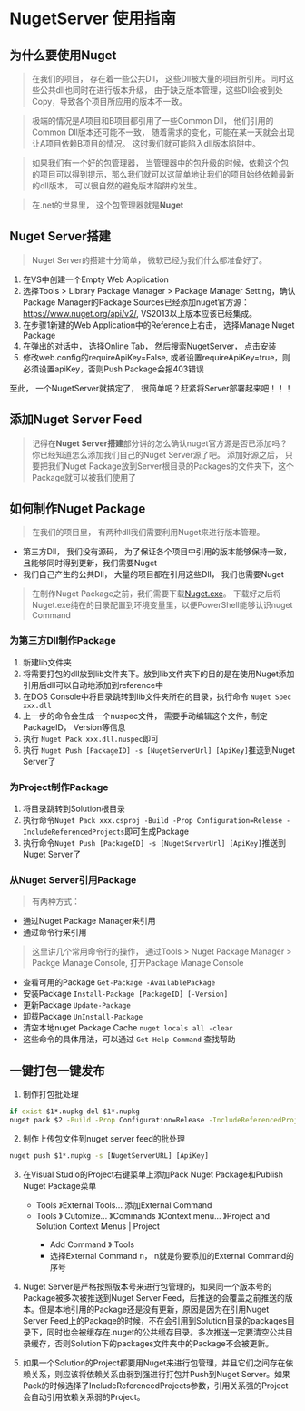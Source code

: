 # NugetServer 使用指南

## 为什么要使用Nuget
> 在我们的项目， 存在着一些公共Dll， 这些Dll被大量的项目所引用。同时这些公共dll也同时在进行版本升级， 由于缺乏版本管理，这些Dll会被到处Copy，导致各个项目所应用的版本不一致。
 
> 极端的情况是A项目和B项目都引用了一些Common Dll， 他们引用的Common Dll版本还可能不一致， 随着需求的变化，可能在某一天就会出现让A项目依赖B项目的情况。
这时我们就可能陷入dll版本陷阱中。

> 如果我们有一个好的包管理器， 当管理器中的包升级的时候，依赖这个包的项目可以得到提示，那么我们就可以这简单地让我们的项目始终依赖最新的dll版本， 可以很自然的避免版本陷阱的发生。

> 在.net的世界里， 这个包管理器就是**Nuget**

## Nuget Server搭建
> Nuget Server的搭建十分简单， 微软已经为我们什么都准备好了。

1. 在VS中创建一个Empty Web Application
2. 选择Tools > Library Package Manager > Package Manager Setting，确认Package Manager的Package Sources已经添加nuget官方源：https://www.nuget.org/api/v2/, 
VS2013以上版本应该已经集成。
3. 在步骤1新建的Web Application中的Reference上右击， 选择Manage Nuget Package
4. 在弹出的对话中， 选择Online Tab， 然后搜索NugetServer， 点击安装
5. 修改web.config的requireApiKey=False, 或者设置requireApiKey=true，则必须设置apiKey，否则Push Package会报403错误

至此， 一个NugetServer就搞定了， 很简单吧？赶紧将Server部署起来吧！！！

## 添加Nuget Server Feed
> 记得在**Nuget Server搭建**部分讲的怎么确认nuget官方源是否已添加吗？ 你已经知道怎么添加我们自己的Nuget Server源了吧。
添加好源之后， 只要把我们Nuget Package放到Server根目录的Packages的文件夹下，这个Package就可以被我们使用了

## 如何制作Nuget Package
> 在我们的项目里， 有两种dll我们需要利用Nuget来进行版本管理。
* 第三方Dll， 我们没有源码， 为了保证各个项目中引用的版本能够保持一致， 且能够同时得到更新，我们需要Nuget
* 我们自己产生的公共Dll， 大量的项目都在引用这些Dll， 我们也需要Nuget

> 在制作Nuget Package之前，我们需要下载[Nuget.exe](https://dist.nuget.org/win-x86-commandline/latest/nuget.exe)。
下载好之后将Nuget.exe纯在的目录配置到环境变量里，以便PowerShell能够认识nuget Command

### 为第三方Dll制作Package
1. 新建lib文件夹
2. 将需要打包的dll放到lib文件夹下。放到lib文件夹下的目的是在使用Nuget添加引用后dll可以自动地添加到reference中
3. 在DOS Console中将目录跳转到lib文件夹所在的目录，执行命令 `Nuget Spec xxx.dll`
4. 上一步的命令会生成一个nuspec文件， 需要手动编辑这个文件，制定PackageID， Version等信息
5. 执行 `Nuget Pack xxx.dll.nuspec`即可
6. 执行 `Nuget Push [PackageID] -s [NugetServerUrl] [ApiKey]`推送到Nuget Server了

### 为Project制作Package
1. 将目录跳转到Solution根目录
2. 执行命令`Nuget Pack xxx.csproj -Build -Prop Configuration=Release -IncludeReferencedProjects`即可生成Package
3. 执行命令`Nuget Push [PackageID] -s [NugetServerUrl] [ApiKey]`推送到Nuget Server了


### 从Nuget Server引用Package
> 有两种方式：
* 通过Nuget Package Manager来引用
* 通过命令行来引用

> 这里讲几个常用命令行的操作， 通过Tools > Nuget Package Manager > Packge Manage Console, 打开Package Manage Console

* 查看可用的Package `Get-Package -AvailablePackage`
* 安装Package `Install-Package [PackageID] [-Version]`
* 更新Package `Update-Package`
* 卸载Package `UnInstall-Package`
* 清空本地nuget Package Cache `nuget locals all -clear`
* 这些命令的具体用法，可以通过 `Get-Help Command` 查找帮助

## 一键打包一键发布
1. 制作打包批处理 
```bat
if exist $1*.nupkg del $1*.nupkg
nuget pack $2 -Build -Prop Configuration=Release -IncludeReferencedProjects -o $1
```
2. 制作上传包文件到nuget server feed的批处理
```bat
nuget push $1*.nupkg -s [NugetServerURL] [ApiKey]
```
3. 在Visual Studio的Project右键菜单上添加Pack Nuget Package和Publish Nuget Package菜单
    * Tools 》External Tools... 添加External Command
    * Tools 》 Cutomize... 》Commands 》Context menu... 》Project and Solution Context Menus | Project 
        > 
        * Add Command 》 Tools
        * 选择External Command n， n就是你要添加的External Command的序号

4. Nuget Server是严格按照版本号来进行包管理的，如果同一个版本号的Package被多次被推送到Nuget Server Feed，后推送的会覆盖之前推送的版本。但是本地引用的Package还是没有更新，原因是因为在引用Nuget Server Feed上的Package的时候，不在会引用到Solution目录的packages目录下，同时也会被缓存在.nuget的公共缓存目录。多次推送一定要清空公共目录缓存，否则Solution下的packages文件夹中的Package不会被更新。
5. 如果一个Solution的Project都要用Nuget来进行包管理，并且它们之间存在依赖关系，则应该将依赖关系由弱到强进行打包并Push到Nuget Server。如果Pack的时候选择了IncludeReferencedProjects参数，引用关系强的Project会自动引用依赖关系弱的Project。


